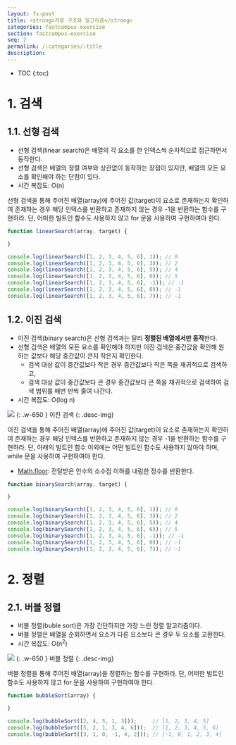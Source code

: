 ```yaml
---
layout: fs-post
title: <strong>자료 구조와 알고리즘</strong>
categories: fastcampus-exercise
section: fastcampus-exercise
seq: 2
permalink: /:categories/:title
description:
---
```


* TOC
{:toc}

# 1. 검색

## 1.1. 선형 검색

- 선형 검색(linear search)은 배열의 각 요소를 한 인덱스씩 순차적으로 접근하면서 동작한다.
- 선형 검색은 배열의 정렬 여부와 상관없이 동작하는 장점이 있지만, 배열의 모든 요소를 확인해야 하는 단점이 있다.
- 시간 복잡도: O(n)

선형 검색을 통해 주어진 배열(array)에 주어진 값(target)이 요소로 존재하는지 확인하여
존재하는 경우 해당 인덱스를 반환하고 존재하지 않는 경우 -1을 반환하는 함수를 구현하라.
단, 어떠한 빌트인 함수도 사용하지 않고 for 문을 사용하여 구현하여야 한다.

```javascript
function linearSearch(array, target) {

}

console.log(linearSearch([1, 2, 3, 4, 5, 6], 1)); // 0
console.log(linearSearch([1, 2, 3, 4, 5, 6], 3)); // 2
console.log(linearSearch([1, 2, 3, 4, 5, 6], 5)); // 4
console.log(linearSearch([1, 2, 3, 4, 5, 6], 6)); // 5
console.log(linearSearch([1, 2, 3, 4, 5, 6], -1)); // -1
console.log(linearSearch([1, 2, 3, 4, 5, 6], 0)); // -1
console.log(linearSearch([1, 2, 3, 4, 5, 6], 7)); // -1
```

<!-- ```javascript
function linearSearch(array, target) {
  const length = array.length;

  for (let i = 0; i < length; i++) {
    if (array[i] === target) return i;
  }

  return -1;
}

console.log(linearSearch([1, 2, 3, 4, 5, 6], 1)); // 0
console.log(linearSearch([1, 2, 3, 4, 5, 6], 3)); // 2
console.log(linearSearch([1, 2, 3, 4, 5, 6], 5)); // 4
console.log(linearSearch([1, 2, 3, 4, 5, 6], 6)); // 5
console.log(linearSearch([1, 2, 3, 4, 5, 6], -1)); // -1
console.log(linearSearch([1, 2, 3, 4, 5, 6], 0)); // -1
console.log(linearSearch([1, 2, 3, 4, 5, 6], 7)); // -1
``` -->

## 1.2. 이진 검색

- 이진 검색(binary search)은 선형 검색과는 달리 **정렬된 배열에서만 동작**한다.
- 선형 검색은 배열의 모든 요소를 확인해야 하지만 이진 검색은 중간값을 확인해 원하는 값보다 해당 중간값이 큰지 작은지 확인한다.
  - 검색 대상 값이 중간값보다 작은 경우 중간값보다 작은 쪽을 재귀적으로 검색하고,
  - 검색 대상 값이 중간값보다 큰 경우 중간값보다 큰 쪽을 재귀적으로 검색하여 검색 범위를 매번 반씩 줄여 나간다.
- 시간 복잡도: O(log n)

![](/assets/fs-images/binary-search.png)
{: .w-650 }
이진 검색
{: .desc-img}

이진 검색을 통해 주어진 배열(array)에 주어진 값(target)이 요소로 존재하는지 확인하여
존재하는 경우 해당 인덱스를 반환하고 존재하지 않는 경우 -1을 반환하는 함수를 구현하라.
단, 아래의 빌트인 함수 이외에는 어떤 빌트인 함수도 사용하지 않아야 하며, while 문을 사용하여 구현하여야 한다.
- [Math.floor](https://poiemaweb.com/js-math#24-mathfloorx-number-number-es1): 전달받은 인수의 소수점 이하를 내림한 정수를 반환한다.

```javascript
function binarySearch(array, target) {

}

console.log(binarySearch([1, 2, 3, 4, 5, 6], 1)); // 0
console.log(binarySearch([1, 2, 3, 4, 5, 6], 3)); // 2
console.log(binarySearch([1, 2, 3, 4, 5, 6], 5)); // 4
console.log(binarySearch([1, 2, 3, 4, 5, 6], 6)); // 5
console.log(binarySearch([1, 2, 3, 4, 5, 6], -1)); // -1
console.log(binarySearch([1, 2, 3, 4, 5, 6], 0)); // -1
console.log(binarySearch([1, 2, 3, 4, 5, 6], 7)); // -1
```

<!-- ```javascript
function binarySearch(array, target) {
  // 배열의 시작 인덱스
  let start = 0;
  // 배열의 마지막 인덱스
  let end = array.length - 1;

  // 배열의 시작 인덱스가 마지막 인덱스와 같거나 크면
  while (start <= end) {
    // 배열의 중간 인덱스
    // 실수가 나올수 있기 때문에 Math.floor로 소수점 이하를 내림한 정수를 구한다.
    const mid = Math.floor((start + end) / 2);

    // target이 중간값(array[mid])과 같으면 ture를 반환하고 종료
    if (target === array[mid]) return mid;

    // target이 중간값보다 작으면 작은 쪽(start ~ mid - 1)에서 검색.
    // 중간값(array[mid])는 target과 같지 않기 때문에 포함시키지 않는다.
    if (target < array[mid]) end = mid - 1;
    // target이 중간값보다 크면 큰 쪽(mid + 1 ~ end)에서 검색
    // 중간값(array[mid])는 target과 같지 않기 때문에 포함시키지 않는다.
    else start = mid + 1;
  }
  // 배열에서 target 검색 실패한 경우
  return -1;
}

console.log(binarySearch([1, 2, 3, 4, 5, 6], 1)); // 0
console.log(binarySearch([1, 2, 3, 4, 5, 6], 3)); // 2
console.log(binarySearch([1, 2, 3, 4, 5, 6], 5)); // 4
console.log(binarySearch([1, 2, 3, 4, 5, 6], 6)); // 5
console.log(binarySearch([1, 2, 3, 4, 5, 6], -1)); // -1
console.log(binarySearch([1, 2, 3, 4, 5, 6], 0)); // -1
console.log(binarySearch([1, 2, 3, 4, 5, 6], 7)); // -1
``` -->


# 2. 정렬

## 2.1. 버블 정렬

- 버블 정렬(buble sort)은 가장 간단하지만 가장 느린 정렬 알고리즘이다.
- 버블 정렬은 배열을 순회하면서 요소가 다른 요소보다 큰 경우 두 요소를 교환한다.
- 시간 복잡도: O(n<sup>2</sup>)

![](/assets/fs-images/bubble-sort.png)
{: .w-650 }
버블 정렬
{: .desc-img}

버블 정렬을 통해 주어진 배열(array)을 정렬하는 함수를 구현하라.
단, 어떠한 빌트인 함수도 사용하지 않고 for 문을 사용하여 구현하여야 한다.

```javascript
function bubbleSort(array) {

}

console.log(bubbleSort([2, 4, 5, 1, 3]));     // [1, 2, 3, 4, 5]
console.log(bubbleSort([5, 2, 1, 3, 4, 6]));  // [1, 2, 3, 4, 5, 6]
console.log(bubbleSort([3, 1, 0, -1, 4, 2])); // [-1, 0, 1, 2, 3, 4]

```

<!-- ```javascript
function bubbleSort(array) {
  function swap(array, index1, index2) {
    const temp = array[index1];
    array[index1] = array[index2];
    array[index2] = temp;
  }

  const length = array.length - 1;

  for (let i = 0; i < length; i++) {
    for (let j = 0; j < length - i; j++) {
      console.log(j, j + 1);
      if (array[j] > array[j + 1]) {
        swap(array, j, j + 1);
      }
    }
  }

  return array;
}

console.log(bubbleSort([2, 4, 5, 1, 3]));     // [1, 2, 3, 4, 5]
console.log(bubbleSort([5, 2, 1, 3, 4, 6]));  // [1, 2, 3, 4, 5, 6]
console.log(bubbleSort([3, 1, 0, -1, 4, 2])); // [-1, 0, 1, 2, 3, 4]
``` -->
<!--

## 2.2. 선택 정렬
## 2.3. 삽입 정렬
## 2.4. 퀵 정렬
## 2.5. 병합 정렬
## 2.6. 계수 정렬

# 3. 해시 테이블
# 4. 스택
# 5. 큐
# 6. 링크드 리스트
# 7. 힙
# 8. 그래프 -->


